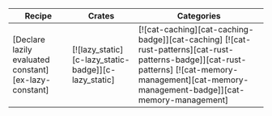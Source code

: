 | Recipe | Crates | Categories |
|--------|--------|------------|
| [Declare lazily evaluated constant][ex-lazy-constant] | [![lazy_static][c-lazy_static-badge]][c-lazy_static] | [![cat-caching][cat-caching-badge]][cat-caching]  [![cat-rust-patterns][cat-rust-patterns-badge]][cat-rust-patterns] [![cat-memory-management][cat-memory-management-badge]][cat-memory-management] |

